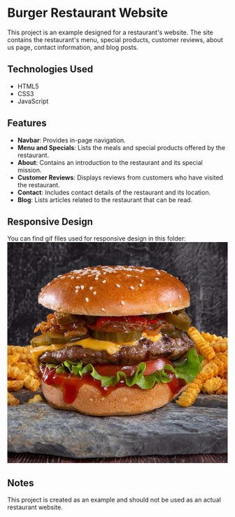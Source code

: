 # Burger Restaurant Website

This project is an example designed for a restaurant's website. The site contains the restaurant's menu, special products, customer reviews, about us page, contact information, and blog posts.

## Technologies Used

- HTML5
- CSS3
- JavaScript

## Features

- **Navbar**: Provides in-page navigation.
- **Menu and Specials**: Lists the meals and special products offered by the restaurant.
- **About**: Contains an introduction to the restaurant and its special mission.
- **Customer Reviews**: Displays reviews from customers who have visited the restaurant.
- **Contact**: Includes contact details of the restaurant and its location.
- **Blog**: Lists articles related to the restaurant that can be read.

## Responsive Design

You can find gif files used for responsive design in this folder:
![Desktop View](images/menu1.jpg)


## Notes

This project is created as an example and should not be used as an actual restaurant website.
